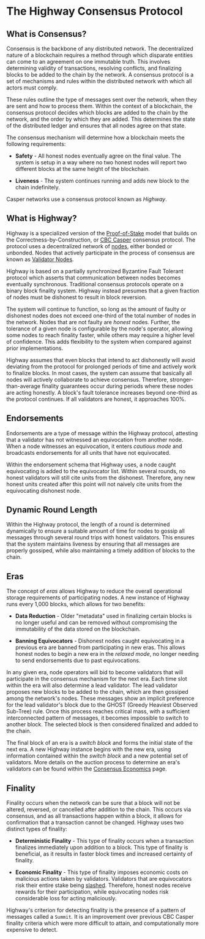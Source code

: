 # The Highway Consensus Protocol

## What is Consensus?

Consensus is the backbone of any distributed network. The decentralized nature of a blockchain requires a method through which disparate entities can come to an agreement on one immutable truth. This involves determining validity of transactions, resolving conflicts, and finalizing blocks to be added to the chain by the network. A consensus protocol is a set of mechanisms and rules within the distributed network with which all actors must comply.

These rules outline the type of messages sent over the network, when they are sent and how to process them. Within the context of a blockchain, the consensus protocol decides which blocks are added to the chain by the network, and the order by which they are added. This determines the state of the distributed ledger and ensures that all nodes agree on that state.

The consensus mechanism will determine how a blockchain meets the following requirements:

*   **Safety** - All honest nodes eventually agree on the final value. The system is setup in a way where no two honest nodes will report two different blocks at the same height of the blockchain.

*   **Liveness** - The system continues running and adds new block to the chain indefinitely.

Casper networks use a consensus protocol known as *Highway*.

## What is Highway?

Highway is a specialized version of the [Proof-of-Stake](/glossary/P/#proof-of-stake) model that builds on the Correctness-by-Construction, or [CBC Casper](/glossary/C/#cbc) consensus protocol. The protocol uses a decentralized network of [nodes](/glossary/N/#node), either bonded or unbonded. Nodes that actively participate in the process of consensus are known as [Validator Nodes](/glossary/V/#validator).

Highway is based on a partially synchronized Byzantine Fault Tolerant protocol which asserts that communication between nodes becomes eventually synchronous. Traditional consensus protocols operate on a binary block finality system. Highway instead presumes that a given fraction of nodes must be dishonest to result in block reversion.

The system will continue to function, so long as the amount of faulty or dishonest nodes does not exceed one-third of the total number of nodes in the network. Nodes that are not faulty are *honest* nodes. Further, the tolerance of a given node is configurable by the node's operator, allowing some nodes to reach finality faster, while others may require a higher level of confidence. This adds flexibility to the system when compared against prior implementations.

Highway assumes that even blocks that intend to act dishonestly will avoid deviating from the protocol for prolonged periods of time and actively work to finalize blocks. In most cases, the system can assume that basically all nodes will actively collaborate to achieve consensus. Therefore, stronger-than-average finality guarantees occur during periods where these nodes are acting honestly. A block's fault tolerance increases beyond one-third as the protocol continues. If all validators are honest, it approaches 100%.

## Endorsements

Endorsements are a type of message within the Highway protocol, attesting that a validator has not witnessed an equivocation from another node. When a node witnesses an equivocation, it enters *cautious mode* and broadcasts endorsements for all units that have not equivocated.

Within the endorsement schema that Highway uses, a node caught equivocating is added to the equivocator list. Within several rounds, no honest validators will still cite units from the dishonest. Therefore, any new honest units created after this point will not naively cite units from the equivocating dishonest node.

## Dynamic Round Length

Within the Highway protocol, the length of a round is determined dynamically to ensure a suitable amount of time for nodes to gossip all messages through several round trips with honest validators. This ensures that the system maintains liveness by ensuring that all messages are properly gossiped, while also maintaining a timely addition of blocks to the chain.

## Eras

The concept of *eras* allows Highway to reduce the overall operational storage requirements of participating nodes. A new instance of Highway runs every 1,000 blocks, which allows for two benefits:

* **Data Reduction** - Older "metadata" used in finalizing certain blocks is no longer useful and can be removed without compromising the immutability of the data stored on the blockchain.

* **Banning Equivocators** - Dishonest nodes caught equivocating in a previous era are banned from participating in new eras. This allows honest nodes to begin a new era in the *relaxed mode*, no longer needing to send endorsements due to past equivocations.

In any given era, node operators will bid to become validators that will participate in the consensus mechanism for the next era. Each time slot within the era will also determine a lead validator. The lead validator proposes new blocks to be added to the chain, which are then gossiped among the network's nodes. These messages show an implicit preference for the lead validator's block due to the GHOST (Greedy Heaviest Observed Sub-Tree) rule. Once this process reaches critical mass, with a sufficient interconnected pattern of messages, it becomes impossible to switch to another block. The selected block is then considered finalized and added to the chain.

The final block of an era is a *switch block* and forms the initial state of the next era. A new Highway instance begins with the new era, using information contained within the *switch block* and a new potential set of validators. More details on the auction process to determine an era's validators can be found within the [Consensus Economics](/economics/consensus/) page.

## Finality

Finality occurs when the network can be sure that a block will not be altered, reversed, or cancelled after addition to the chain. This occurs via consensus, and as all transactions happen within a block, it allows for confirmation that a transaction cannot be changed. Highway uses two distinct types of finality:

* **Deterministic Finality** - This type of finality occurs when a transaction finalizes immediately upon addition to a block. This type of finality is beneficial, as it results in faster block times and increased certainty of finality.

* **Economic Finality** - This type of finality imposes economic costs on malicious actions taken by validators. Validators that are equivocators risk their entire stake being [slashed](/staking/#slashing/). Therefore, honest nodes receive rewards for their participation, while equivocating nodes risk considerable loss for acting maliciously.

Highway's criterion for detecting finality is the presence of a pattern of messages called a `Summit`. It is an improvement over previous CBC Casper finality criteria which were more difficult to attain, and computationally more expensive to detect.
